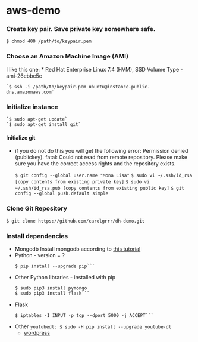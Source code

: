 # aws-demo


### Create key pair. Save private key somewhere safe.
`$ chmod 400 /path/to/keypair.pem`

### Choose an Amazon Machine Image (AMI)
I like this one:
	* Red Hat Enterprise Linux 7.4 (HVM), SSD Volume Type - ami-26ebbc5c

	`$ ssh -i /path/to/keypair.pem ubuntu@instance-public-dns.amazonaws.com`

### Initialize instance
	`$ sudo apt-get update`
	`$ sudo apt-get install git`

#### Initialize git
* if you do not do this you will get the following error: Permission denied (publickey). fatal: Could not read from remote repository. Please make sure you have the correct access rights and the repository exists.

	`$ git config --global user.name "Mona Lisa"`
	`$ sudo vi ~/.ssh/id_rsa [copy contents from existing private key]`
	`$ sudo vi ~/.ssh/id_rsa.pub [copy contents from existing public key]`
	`$ git config --global push.default simple`

### Clone Git Repository
`$ git clone https://github.com/carolgrrr/dh-demo.git`

### Install dependencies
* Mongodb 
	Install mongodb according to [this tutorial](https://www.howtoforge.com/tutorial/install-mongodb-on-ubuntu-16.04/)
* Python - version  = ?
	```$ sudo apt install python3-pip
	$ pip install --upgrade pip```
* Other Python libraries - installed with pip
	```$ sudo pip3 install boto3
	$ sudo pip3 install pymongo
	$ sudo pip3 install flask```
* Flask
	```$ sudo pip3 install Flask-PyMongo
	$ iptables -I INPUT -p tcp --dport 5000 -j ACCEPT```
* Other
	`youtubedl: $ sudo -H pip install --upgrade youtube-dl`
	* [wordpress](https://www.tecmint.com/install-wordpress-on-ubuntu-16-04-with-lamp/)
